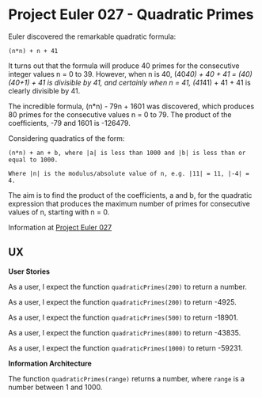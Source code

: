 # Project Euler 027 - Quadratic Primes

Euler discovered the remarkable quadratic formula:

    (n*n) + n + 41

It turns out that the formula will produce 40 primes for the consecutive integer values n = 0 to 39.  However, when n is 40, (40*40) + 40 + 41 = (40)(40+1) + 41 is divisible by 41, and certainly when n = 41, (41*41) + 41 + 41 is clearly divisible by 41.

The incredible formula, (n*n) - 79n + 1601 was discovered, which produces 80 primes for the consecutive values n = 0 to 79.  The product of the coefficients, -79 and 1601 is -126479.

Considering quadratics of the form:

    (n*n) + an + b, where |a| is less than 1000 and |b| is less than or equal to 1000.
    
    Where |n| is the modulus/absolute value of n, e.g. |11| = 11, |-4| = 4.

The aim is to find the product of the coefficients, a and b, for the quadratic expression that produces the maximum number of primes for consecutive values of n, starting with n = 0.

Information at [Project Euler 027](https://projecteuler.net/problem=27)

## UX

**User Stories**

As a user, I expect the function `quadraticPrimes(200)` to return a number.

As a user, I expect the function `quadraticPrimes(200)` to return -4925.

As a user, I expect the function `quadraticPrimes(500)` to return -18901.

As a user, I expect the function `quadraticPrimes(800)` to return -43835.

As a user, I expect the function `quadraticPrimes(1000)` to return -59231.

**Information Architecture**

The function `quadraticPrimes(range)` returns a number, where `range` is a number between 1 and 1000.